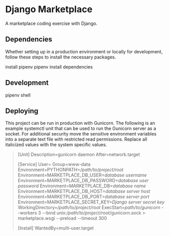 # Django Marketplace
A marketplace coding exercise with Django.

## Dependencies
Whether setting up in a production environment or locally for development, follow these steps to install the necessary packages.

install pipenv
pipenv install dependencies

## Development
pipenv shell


## Deploying
This project can be run in production with Gunicorn. The following is an example systemctl unit that can be used to run the Gunicorn server as a socket. For additional security move the sensitive environment variables into a separate text file with restricted read permissions. Replace all italicized values with the system specific values.


> [Unit]
> Description=gunicorn daemon
> After=network.target
> 
> [Service]
> User=<web-user>
> Group=www-data
> Environment=PYTHONPATH=_/path/to/project/root_
> Environment=MARKETPLACE_DB_USER=_database username_
> Environment=MARKETPLACE_DB_PASSWORD=_database user password_
> Environment=MARKETPLACE_DB=_database name_
> Environment=MARKETPLACE_DB_HOST=_database server host_
> Environment=MARKETPLACE_DB_PORT=_database server port_
> Environment=MARKETPLACE_SECRET_KEY=_Django server secret key_
> WorkingDirectory=_/path/to/project/root_
> ExecStart=_path/to/gunicorn_ --workers 3 --bind unix:_/path/to/project/root_/gunicorn.sock > marketplace.wsgi --preload --timeout 300
> 
> [Install]
> WantedBy=multi-user.target
